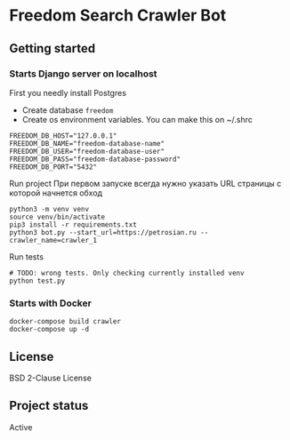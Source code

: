 # Freedom Search Crawler Bot

## Getting started

### Starts Django server on localhost
First you needly install Postgres
 - Create database `freedom`
 - Create os environment variables. You can make this on ~/.shrc
```
FREEDOM_DB_HOST="127.0.0.1"
FREEDOM_DB_NAME="freedom-database-name"
FREEDOM_DB_USER="freedom-database-user"
FREEDOM_DB_PASS="freedom-database-password"
FREEDOM_DB_PORT="5432"
```

Run project
При первом запуске всегда нужно указать URL страницы с которой начнется обход
```
python3 -m venv venv
source venv/bin/activate
pip3 install -r requirements.txt
python3 bot.py --start_url=https://petrosian.ru --crawler_name=crawler_1
```

Run tests
```
# TODO: wrong tests. Only checking currently installed venv
python test.py
```

### Starts with Docker
```
docker-compose build crawler
docker-compose up -d
```

## License
BSD 2-Clause License

## Project status
Active
